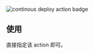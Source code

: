![continous deploy action badge](https://github.com/hadeshe93/gh-action-aliyun-oss/actions/workflows/continous-deploy.yml/badge.svg)

## 使用

直接指定该 action 即可。